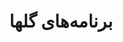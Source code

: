 ---
title: "برنامه‌های گلها"
description: "آرشیو برنامه‌های ماندگار رادیو ایران"
type: "programs"
layout: "list"
---